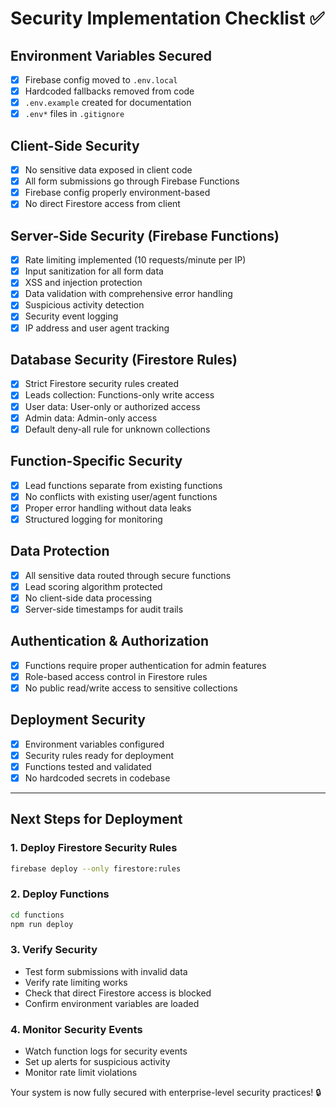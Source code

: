 # Security Implementation Checklist ✅

## Environment Variables Secured
- [x] Firebase config moved to `.env.local`
- [x] Hardcoded fallbacks removed from code
- [x] `.env.example` created for documentation
- [x] `.env*` files in `.gitignore`

## Client-Side Security
- [x] No sensitive data exposed in client code
- [x] All form submissions go through Firebase Functions
- [x] Firebase config properly environment-based
- [x] No direct Firestore access from client

## Server-Side Security (Firebase Functions)
- [x] Rate limiting implemented (10 requests/minute per IP)
- [x] Input sanitization for all form data
- [x] XSS and injection protection
- [x] Data validation with comprehensive error handling
- [x] Suspicious activity detection
- [x] Security event logging
- [x] IP address and user agent tracking

## Database Security (Firestore Rules)
- [x] Strict Firestore security rules created
- [x] Leads collection: Functions-only write access
- [x] User data: User-only or authorized access
- [x] Admin data: Admin-only access
- [x] Default deny-all rule for unknown collections

## Function-Specific Security
- [x] Lead functions separate from existing functions
- [x] No conflicts with existing user/agent functions
- [x] Proper error handling without data leaks
- [x] Structured logging for monitoring

## Data Protection
- [x] All sensitive data routed through secure functions
- [x] Lead scoring algorithm protected
- [x] No client-side data processing
- [x] Server-side timestamps for audit trails

## Authentication & Authorization
- [x] Functions require proper authentication for admin features
- [x] Role-based access control in Firestore rules
- [x] No public read/write access to sensitive collections

## Deployment Security
- [x] Environment variables configured
- [x] Security rules ready for deployment
- [x] Functions tested and validated
- [x] No hardcoded secrets in codebase

---

## Next Steps for Deployment

### 1. Deploy Firestore Security Rules
```bash
firebase deploy --only firestore:rules
```

### 2. Deploy Functions
```bash
cd functions
npm run deploy
```

### 3. Verify Security
- Test form submissions with invalid data
- Verify rate limiting works
- Check that direct Firestore access is blocked
- Confirm environment variables are loaded

### 4. Monitor Security Events
- Watch function logs for security events
- Set up alerts for suspicious activity
- Monitor rate limit violations

Your system is now fully secured with enterprise-level security practices! 🔒
